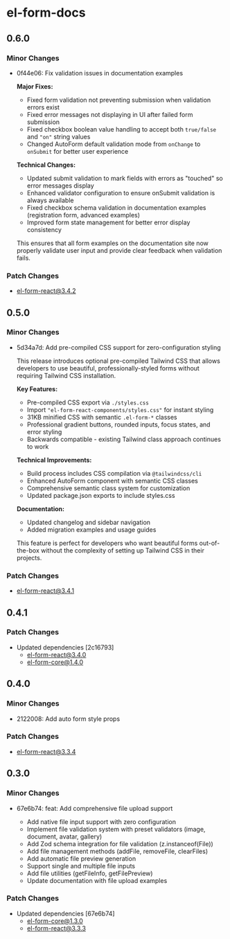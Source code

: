 # el-form-docs

## 0.6.0

### Minor Changes

- 0f44e06: Fix validation issues in documentation examples

  **Major Fixes:**

  - Fixed form validation not preventing submission when validation errors exist
  - Fixed error messages not displaying in UI after failed form submission
  - Fixed checkbox boolean value handling to accept both `true/false` and `"on"` string values
  - Changed AutoForm default validation mode from `onChange` to `onSubmit` for better user experience

  **Technical Changes:**

  - Updated submit validation to mark fields with errors as "touched" so error messages display
  - Enhanced validator configuration to ensure onSubmit validation is always available
  - Fixed checkbox schema validation in documentation examples (registration form, advanced examples)
  - Improved form state management for better error display consistency

  This ensures that all form examples on the documentation site now properly validate user input and provide clear feedback when validation fails.

### Patch Changes

- el-form-react@3.4.2

## 0.5.0

### Minor Changes

- 5d34a7d: Add pre-compiled CSS support for zero-configuration styling

  This release introduces optional pre-compiled Tailwind CSS that allows developers to use beautiful, professionally-styled forms without requiring Tailwind CSS installation.

  **Key Features:**

  - Pre-compiled CSS export via `./styles.css`
  - Import `"el-form-react-components/styles.css"` for instant styling
  - 31KB minified CSS with semantic `.el-form-*` classes
  - Professional gradient buttons, rounded inputs, focus states, and error styling
  - Backwards compatible - existing Tailwind class approach continues to work

  **Technical Improvements:**

  - Build process includes CSS compilation via `@tailwindcss/cli`
  - Enhanced AutoForm component with semantic CSS classes
  - Comprehensive semantic class system for customization
  - Updated package.json exports to include styles.css

  **Documentation:**

  - Updated changelog and sidebar navigation
  - Added migration examples and usage guides

  This feature is perfect for developers who want beautiful forms out-of-the-box without the complexity of setting up Tailwind CSS in their projects.

### Patch Changes

- el-form-react@3.4.1

## 0.4.1

### Patch Changes

- Updated dependencies [2c16793]
  - el-form-react@3.4.0
  - el-form-core@1.4.0

## 0.4.0

### Minor Changes

- 2122008: Add auto form style props

### Patch Changes

- el-form-react@3.3.4

## 0.3.0

### Minor Changes

- 67e6b74: feat: Add comprehensive file upload support

  - Add native file input support with zero configuration
  - Implement file validation system with preset validators (image, document, avatar, gallery)
  - Add Zod schema integration for file validation (z.instanceof(File))
  - Add file management methods (addFile, removeFile, clearFiles)
  - Add automatic file preview generation
  - Support single and multiple file inputs
  - Add file utilities (getFileInfo, getFilePreview)
  - Update documentation with file upload examples

### Patch Changes

- Updated dependencies [67e6b74]
  - el-form-core@1.3.0
  - el-form-react@3.3.3
